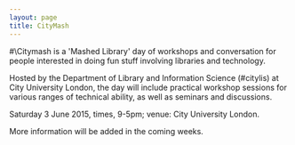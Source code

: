 ```yaml
---
layout: page
title: CityMash
---
```


\#\Citymash is a 'Mashed Library' day of workshops and conversation for people interested in doing fun stuff involving libraries and technology.

Hosted by the Department of Library and Information Science (#citylis) at City University London, the day will include practical workshop sessions for various ranges of technical ability, as well as seminars and discussions.

Saturday 3 June 2015, times, 9-5pm; venue: City University London.

More information will be added in the coming weeks. 
